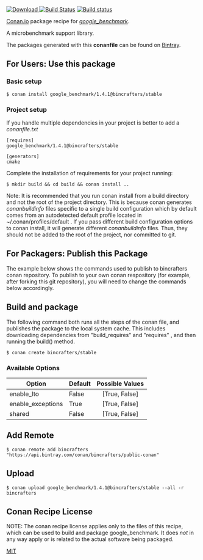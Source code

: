 [![Download](https://api.bintray.com/packages/bincrafters/public-conan/google_benchmark%3Abincrafters/images/download.svg) ](https://bintray.com/bincrafters/public-conan/google_benchmark%3Abincrafters/_latestVersion)
[![Build Status](https://travis-ci.org/bincrafters/conan-google_benchmark.svg?branch=stable%2F1.4.1)](https://travis-ci.org/bincrafters/conan-google_benchmark)
[![Build status](https://ci.appveyor.com/api/projects/status/github/bincrafters/conan-google_benchmark?branch=stable%2F1.4.1&svg=true)](https://ci.appveyor.com/project/bincrafters/conan-google_benchmark)

[Conan.io](https://conan.io) package recipe for [*google_benchmark*](https://github.com/google/benchmark).

A microbenchmark support library.

The packages generated with this **conanfile** can be found on [Bintray](https://bintray.com/bincrafters/public-conan/google_benchmark%3Abincrafters).

## For Users: Use this package

### Basic setup

    $ conan install google_benchmark/1.4.1@bincrafters/stable

### Project setup

If you handle multiple dependencies in your project is better to add a *conanfile.txt*

    [requires]
    google_benchmark/1.4.1@bincrafters/stable

    [generators]
    cmake

Complete the installation of requirements for your project running:

    $ mkdir build && cd build && conan install ..

Note: It is recommended that you run conan install from a build directory and not the root of the project directory.  This is because conan generates *conanbuildinfo* files specific to a single build configuration which by default comes from an autodetected default profile located in ~/.conan/profiles/default .  If you pass different build configuration options to conan install, it will generate different *conanbuildinfo* files.  Thus, they should not be added to the root of the project, nor committed to git.

## For Packagers: Publish this Package

The example below shows the commands used to publish to bincrafters conan repository. To publish to your own conan respository (for example, after forking this git repository), you will need to change the commands below accordingly.

## Build and package

The following command both runs all the steps of the conan file, and publishes the package to the local system cache.  This includes downloading dependencies from "build_requires" and "requires" , and then running the build() method.

    $ conan create bincrafters/stable


### Available Options
| Option        | Default | Possible Values  |
| ------------- |:----------------- |:------------:|
| enable_lto      | False |  [True, False] |
| enable_exceptions      | True |  [True, False] |
| shared      | False |  [True, False] |

## Add Remote

    $ conan remote add bincrafters "https://api.bintray.com/conan/bincrafters/public-conan"

## Upload

    $ conan upload google_benchmark/1.4.1@bincrafters/stable --all -r bincrafters


## Conan Recipe License

NOTE: The conan recipe license applies only to the files of this recipe, which can be used to build and package google_benchmark.
It does *not* in any way apply or is related to the actual software being packaged.

[MIT](https://github.com/Croydon/conan-google_benchmark.git/blob/testing/1.4.1/LICENSE)
